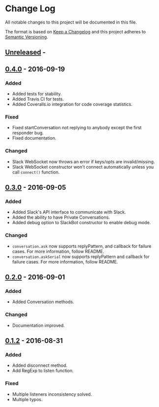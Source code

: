 # Change Log
All notable changes to this project will be documented in this file.

The format is based on [Keep a Changelog](http://keepachangelog.com/)
and this project adheres to [Semantic Versioning](http://semver.org/).

## [Unreleased] -

## [0.4.0] - 2016-09-19
### Added
- Added tests for stability.
- Added Travis CI for tests.
- Added Coveralls.io integration for code coverage statistics.

### Fixed
- Fixed startConversation not replying to anybody except the first responder bug.
- Fixed documentation.

### Changed
- Slack WebSocket now throws an error if keys/opts are invalid/missing.
- Slack WebSocket constructor won't connect automatically unless you call ```connect()``` function.


## [0.3.0] - 2016-09-05
### Added
- Added Slack's API interface to communicate with Slack.
- Added the ability to have Private Conversations.
- Added debug option to SlackBot constructor to enable debug mode.

### Changed
- ```conversation.ask``` now supports replyPattern, and callback for failure cases. For more information, follow README.
- ```conversation.askSerial``` now supports replyPattern and callback for failure cases. For more information, follow README.

## [0.2.0] - 2016-09-01
### Added
- Added Conversation methods.

### Changed
- Documentation improved.

## [0.1.2] - 2016-08-31
### Added
- Added disconnect method.
- Add RegExp to listen function.

### Fixed
- Multiple listeners inconsistency solved.
- Multiple typos.

[Unreleased]: https://github.com/sourcebot/sourcebot/compare/0.4.0...HEAD
[0.4.0]: https://github.com/sourcebot/sourcebot/compare/0.3.0...0.4.0
[0.3.0]: https://github.com/sourcebot/sourcebot/compare/0.2.0...0.3.0
[0.2.0]: https://github.com/sourcebot/sourcebot/compare/0.1.2...0.2.0
[0.1.2]: https://github.com/sourcebot/sourcebot/compare/0.1.1...0.1.2
